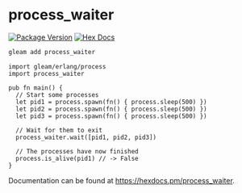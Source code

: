 # process_waiter

[![Package Version](https://img.shields.io/hexpm/v/process_waiter)](https://hex.pm/packages/process_waiter)
[![Hex Docs](https://img.shields.io/badge/hex-docs-ffaff3)](https://hexdocs.pm/process_waiter/)

```sh
gleam add process_waiter
```
```gleam
import gleam/erlang/process
import process_waiter

pub fn main() {
  // Start some processes
  let pid1 = process.spawn(fn() { process.sleep(500) })
  let pid2 = process.spawn(fn() { process.sleep(500) })
  let pid3 = process.spawn(fn() { process.sleep(500) })

  // Wait for them to exit
  process_waiter.wait([pid1, pid2, pid3])

  // The processes have now finished
  process.is_alive(pid1) // -> False
}
```

Documentation can be found at <https://hexdocs.pm/process_waiter>.
